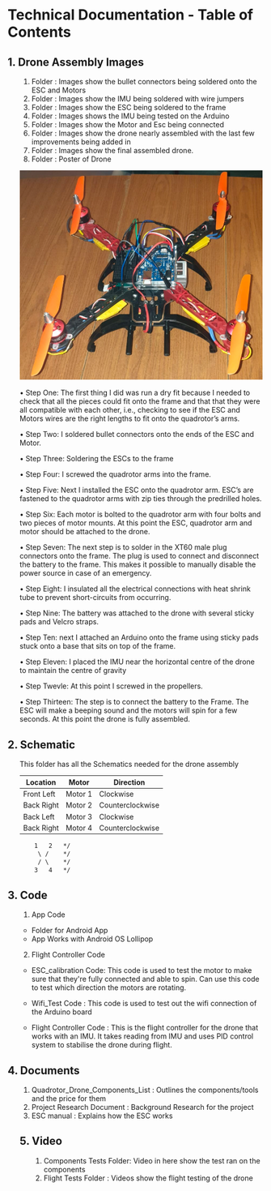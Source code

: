 # Technical Documentation - Table of Contents


## 1. Drone Assembly Images

<ol>


1. Folder : Images show the bullet connectors being soldered onto the ESC and Motors
2. Folder : Images show the IMU being soldered with wire  jumpers
3. Folder : Images show the ESC being soldered to the frame        
4. Folder : Images shows the IMU being tested on the Arduino 
5. Folder : Images show the Motor and Esc being connected 
6. Folder : Images show the drone nearly assembled with the last few improvements being added in 
7. Folder : Images show the final assembled drone.
8. Folder : Poster of Drone


![](Drone.png)

•    Step One: The first thing I did was run a dry fit because I needed to check that all the pieces could fit onto the frame and that that they were all compatible with each other, i.e., checking to see if the ESC and Motors wires are the right lengths to fit onto the quadrotor’s arms. 

•    Step Two: I soldered bullet connectors onto the ends of the ESC and Motor. 

•    Step Three: Soldering the ESCs to the frame

•    Step Four: I screwed the quadrotor arms into the frame. 

•    Step Five: Next I installed the ESC onto the quadrotor arm. ESC’s are fastened to the quadrotor arms with zip ties through the predrilled holes.

•    Step Six: Each motor is bolted to the quadrotor arm with four bolts and two pieces of motor mounts. At this point the ESC, quadrotor arm and motor should be attached to the drone.

•    Step Seven: The next step is to solder in the XT60 male plug connectors onto the frame. The plug is used to connect and disconnect the battery to the frame. This makes it possible to manually disable the power source in case of an emergency.


•    Step Eight: I insulated all the electrical connections with heat shrink tube to prevent short-circuits from occurring.

•    Step Nine: The battery was attached to the drone with several sticky pads and Velcro straps.

•    Step Ten: next I attached an Arduino onto the frame using sticky pads stuck onto a base that sits on top of the frame.


•    Step Eleven: I placed the IMU near the horizontal centre of the drone to maintain the centre of gravity 

•    Step Twevle: At this point I screwed in the propellers. 

•    Step Thirteen: The step is to connect the battery to the Frame. The ESC will make a beeping sound and the motors will spin for a few seconds. At this point the drone is fully assembled. 
</ol>


## 2. Schematic
<ol>
This folder has all the Schematics needed for the drone assembly


| Location      | Motor    | Direction              |
| ------------   | --------- |-------------           |
| Front Left  | Motor 1 | Clockwise            |
| Back Right  | Motor 2 |Counterclockwise |
| Back Left   | Motor 3  | Clockwise            |
| Back Right  | Motor 4 |Counterclockwise |


        1   2   */
         \ /    */
         / \    */
        3   4   */


</ol>

## 3. Code
<ol>


1. App Code
- Folder for Android App
- App Works with Android OS Lollipop

2. Flight Controller Code
- ESC_calibration Code: This code is used to test the motor to make sure that they're fully connected and able to spin. Can use this code to test which direction the motors are rotating. 

- Wifi_Test Code : This code is used to test out the wifi connection of the Arduino board

- Flight Controller Code : This is the flight controller for the drone that works with an IMU. It takes reading from IMU and uses PID control system to stabilise the drone during flight.

</ol>

## 4. Documents 
<ol>

1. Quadrotor_Drone_Components_List : Outlines the  components/tools and the price for them
2. Project Research Document : Background Research for the project
3. ESC manual : Explains how the ESC works 

## 5. Video
<ol>

1. Components Tests Folder: Video in here show the test ran on the components
2. Flight Tests Folder : Videos show the flight testing of the drone 

</ol>





